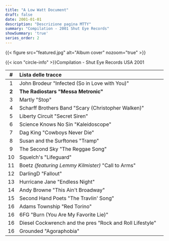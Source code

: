 ```yaml
---
title: "A Low Watt Document"
draft: false
date: 2001-01-01
description: "Descrizione pagina MTTY"
summary: "Compilation - 2001 Shut Eye Records"
showSummary: 'true'
series_order: 2
---
```


{{< figure
    src="featured.jpg"
    alt="Album cover"
    nozoom="true"
    >}}

{{< icon "circle-info" >}}Compilation - Shut Eye Records USA 2001

| #     | Lista delle tracce                                                   |               |
| :---: | :---                                                                 | :---          |
| 1     | John Brodeur "Infected (So in Love with You)"                        |               |
| **2** | **The Radiostars "Messa Metronic"**                                  |               |
| 3     | Martly "Stop"                                                        |               |
| 4     | Scharff Brothers Band "Scary (Christopher Walken)"                   |               |
| 5     | Liberty Circuit "Secret Siren"                                       |               |
| 6     | Science Knows No Sin "Kaleidoscope"                                  |               |
| 7     | Dag King "Cowboys Never Die"                                         |               |
| 8     | Susan and the Surftones "Tramp"                                      |               |
| 9     | The Second Sky "The Reggae Song"                                     |               |
| 10    | Squelch's "Lifeguard"                                                |               |
| 11    | Boetz *(featuring Lemmy Kilmister)* "Call to Arms"                   |               |
| 12    | DarlingD "Fallout"                                                   |               |
| 13    | Hurricane Jane "Endless Night"                                       |               |
| 14    | Andy Browne "This Ain't Broadway"                                    |               |
| 15    | Second Hand Poets "The Travlin' Song"                                |               |
| 16    | Adams Township "Red Torino"                                          |               |
| 16    | 6FG "Burn (You Are My Favorite Lie)"                                 |               |
| 16    | Diesel Cockwrench and the pres "Rock and Roll Lifestyle"             |               |
| 16    | Grounded "Agoraphobia"                                               |               |
